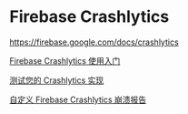 # Firebase Crashlytics

<https://firebase.google.com/docs/crashlytics>

[Firebase Crashlytics 使用入门](https://firebase.google.com/docs/crashlytics/get-started)

[测试您的 Crashlytics 实现](https://firebase.google.com/docs/crashlytics/test-implementation)

[自定义 Firebase Crashlytics 崩溃报告](https://firebase.google.com/docs/crashlytics/customize-crash-reports)
